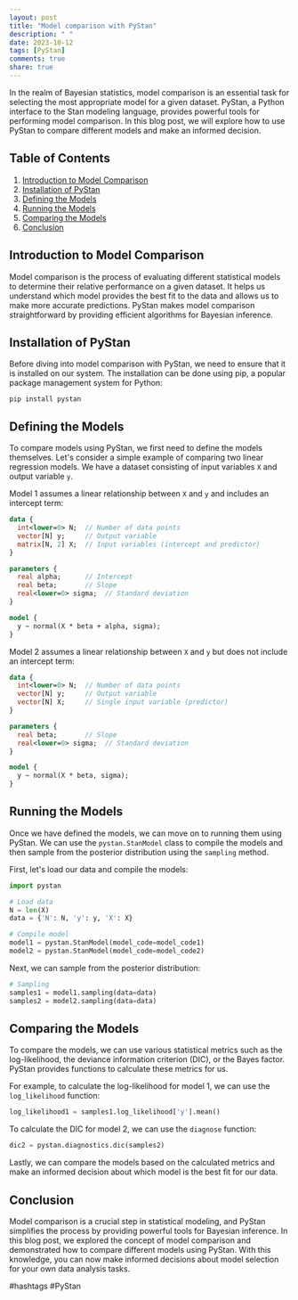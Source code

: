 ```yaml
---
layout: post
title: "Model comparison with PyStan"
description: " "
date: 2023-10-12
tags: [PyStan]
comments: true
share: true
---
```


In the realm of Bayesian statistics, model comparison is an essential task for selecting the most appropriate model for a given dataset. PyStan, a Python interface to the Stan modeling language, provides powerful tools for performing model comparison. In this blog post, we will explore how to use PyStan to compare different models and make an informed decision.

## Table of Contents
1. [Introduction to Model Comparison](#introduction-to-model-comparison)
2. [Installation of PyStan](#installation-of-pystan)
3. [Defining the Models](#defining-the-models)
4. [Running the Models](#running-the-models)
5. [Comparing the Models](#comparing-the-models)
6. [Conclusion](#conclusion)

## Introduction to Model Comparison
Model comparison is the process of evaluating different statistical models to determine their relative performance on a given dataset. It helps us understand which model provides the best fit to the data and allows us to make more accurate predictions. PyStan makes model comparison straightforward by providing efficient algorithms for Bayesian inference.

## Installation of PyStan
Before diving into model comparison with PyStan, we need to ensure that it is installed on our system. The installation can be done using pip, a popular package management system for Python:

```shell
pip install pystan
```

## Defining the Models
To compare models using PyStan, we first need to define the models themselves. Let's consider a simple example of comparing two linear regression models. We have a dataset consisting of input variables `X` and output variable `y`.

Model 1 assumes a linear relationship between `X` and `y` and includes an intercept term:

```stan
data {
  int<lower=0> N;  // Number of data points
  vector[N] y;     // Output variable
  matrix[N, 2] X;  // Input variables (intercept and predictor)
}

parameters {
  real alpha;      // Intercept
  real beta;       // Slope
  real<lower=0> sigma;  // Standard deviation
}

model {
  y ~ normal(X * beta + alpha, sigma);
}
```

Model 2 assumes a linear relationship between `X` and `y` but does not include an intercept term:

```stan
data {
  int<lower=0> N;  // Number of data points
  vector[N] y;     // Output variable
  vector[N] X;     // Single input variable (predictor)
}

parameters {
  real beta;       // Slope
  real<lower=0> sigma;  // Standard deviation
}

model {
  y ~ normal(X * beta, sigma);
}
```

## Running the Models
Once we have defined the models, we can move on to running them using PyStan. We can use the `pystan.StanModel` class to compile the models and then sample from the posterior distribution using the `sampling` method.

First, let's load our data and compile the models:

```python
import pystan

# Load data
N = len(X)
data = {'N': N, 'y': y, 'X': X}

# Compile model
model1 = pystan.StanModel(model_code=model_code1)
model2 = pystan.StanModel(model_code=model_code2)
```

Next, we can sample from the posterior distribution:

```python
# Sampling
samples1 = model1.sampling(data=data)
samples2 = model2.sampling(data=data)
```

## Comparing the Models
To compare the models, we can use various statistical metrics such as the log-likelihood, the deviance information criterion (DIC), or the Bayes factor. PyStan provides functions to calculate these metrics for us.

For example, to calculate the log-likelihood for model 1, we can use the `log_likelihood` function:

```python
log_likelihood1 = samples1.log_likelihood['y'].mean()
```

To calculate the DIC for model 2, we can use the `diagnose` function:

```python
dic2 = pystan.diagnostics.dic(samples2)
```

Lastly, we can compare the models based on the calculated metrics and make an informed decision about which model is the best fit for our data.

## Conclusion
Model comparison is a crucial step in statistical modeling, and PyStan simplifies the process by providing powerful tools for Bayesian inference. In this blog post, we explored the concept of model comparison and demonstrated how to compare different models using PyStan. With this knowledge, you can now make informed decisions about model selection for your own data analysis tasks.

#hashtags #PyStan